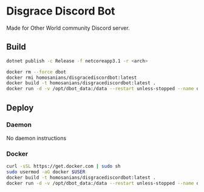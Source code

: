 # Disgrace Discord Bot

Made for Other World community Discord server.

## Build

```bash
dotnet publish -c Release -f netcoreapp3.1 -r <arch>
```

```bash
docker rm --force dbot
docker rmi homosanians/disgracediscordbot:latest
docker build -t homosanians/disgracediscordbot:latest .
docker run -d -v /opt/dbot_data:/data --restart unless-stopped --name dbot homosanians/disgracediscordbot:latest
```

## Deploy

### Daemon

No daemon instructions

### Docker

```bash
curl -sSL https://get.docker.com | sudo sh
sudo usermod -aG docker $USER
docker build -t homosanians/disgracediscordbot:latest .
docker run -d -v /opt/dbot_data:/data --restart unless-stopped --name dbot homosanians/disgracediscordbot:latest
```
